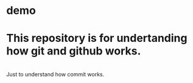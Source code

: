# demo
<H1>
This repository is for undertanding how git and github works. 
</H1>
<br>
Just to understand how commit works.

